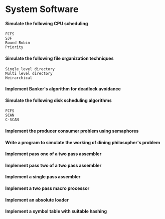 # System Software  
#### Simulate the following CPU scheduling  
    FCFS  
    SJF  
    Round Robin  
    Priority  
#### Simulate the following file organization techniques  
    Single level directory  
    Multi level directory  
    Heirarchical  
#### Implement Banker's algorithm for deadlock avoidance  
#### Simulate the following disk scheduling algorithms  
    FCFS  
    SCAN  
    C-SCAN  
#### Implement the producer consumer problem using semaphores  
#### Write a program to simulate the working of dining philosopher's problem  
#### Implement pass one of a two pass assembler  
#### Implement pass two of a two pass assembler  
#### Implement a single pass assembler  
#### Implement a two pass macro processor  
#### Implement an absolute loader  
#### Implement a symbol table with suitable hashing  